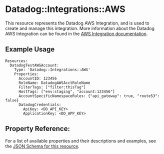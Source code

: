 # Datadog::Integrations::AWS

This resource represents the Datadog AWS Integration, and is used to create and manage this integration. More information about the Datadog AWS Integration can be found in the [AWS Integration documentation](https://docs.datadoghq.com/integrations/amazon_web_services/).

## Example Usage

```
Resources:
  DatadogTestAWSAccount:
    Type: 'Datadog::Integrations::AWS'
    Properties:
      AccountID: 123456
      RoleName: DatadogAWSAcctRoleName
      FilterTags: ["filter:thisTag"]
      HostTags: ["env:staging", "account:123456"]
      AccountSpecificNamespaceRules: {"api_gateway": true, "route53": false}
      DatadogCredentials:
        ApiKey: <DD_API_KEY>
        ApplicationKey: <DD_APP_KEY>
```

## Property Reference:

For a list of available properties and their descriptions and examples, see the [JSON Schema for this resource](https://github.com/DataDog/datadog-cloudformation-resources/blob/master/datadog-integrations-aws-handler/datadog-integrations-aws.json).
